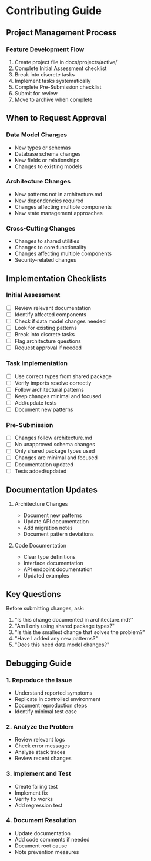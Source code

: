 # Contributing Guide

## Project Management Process

### Feature Development Flow
1. Create project file in docs/projects/active/
2. Complete Initial Assessment checklist
3. Break into discrete tasks
4. Implement tasks systematically
5. Complete Pre-Submission checklist
6. Submit for review
7. Move to archive when complete

## When to Request Approval

### Data Model Changes
- New types or schemas
- Database schema changes
- New fields or relationships
- Changes to existing models

### Architecture Changes
- New patterns not in architecture.md
- New dependencies required
- Changes affecting multiple components
- New state management approaches

### Cross-Cutting Changes
- Changes to shared utilities
- Changes to core functionality
- Changes affecting multiple components
- Security-related changes

## Implementation Checklists

### Initial Assessment
- [ ] Review relevant documentation
- [ ] Identify affected components
- [ ] Check if data model changes needed
- [ ] Look for existing patterns
- [ ] Break into discrete tasks
- [ ] Flag architecture questions
- [ ] Request approval if needed

### Task Implementation
- [ ] Use correct types from shared package
- [ ] Verify imports resolve correctly
- [ ] Follow architectural patterns
- [ ] Keep changes minimal and focused
- [ ] Add/update tests
- [ ] Document new patterns

### Pre-Submission
- [ ] Changes follow architecture.md
- [ ] No unapproved schema changes
- [ ] Only shared package types used
- [ ] Changes are minimal and focused
- [ ] Documentation updated
- [ ] Tests added/updated

## Documentation Updates
1. Architecture Changes
   - Document new patterns
   - Update API documentation
   - Add migration notes
   - Document pattern deviations

2. Code Documentation
   - Clear type definitions
   - Interface documentation
   - API endpoint documentation
   - Updated examples

## Key Questions
Before submitting changes, ask:
1. "Is this change documented in architecture.md?"
2. "Am I only using shared package types?"
3. "Is this the smallest change that solves the problem?"
4. "Have I added any new patterns?"
5. "Does this need data model changes?"

## Debugging Guide

### 1. Reproduce the Issue
- Understand reported symptoms
- Replicate in controlled environment
- Document reproduction steps
- Identify minimal test case

### 2. Analyze the Problem
- Review relevant logs
- Check error messages
- Analyze stack traces
- Review recent changes

### 3. Implement and Test
- Create failing test
- Implement fix
- Verify fix works
- Add regression test

### 4. Document Resolution
- Update documentation
- Add code comments if needed
- Document root cause
- Note prevention measures